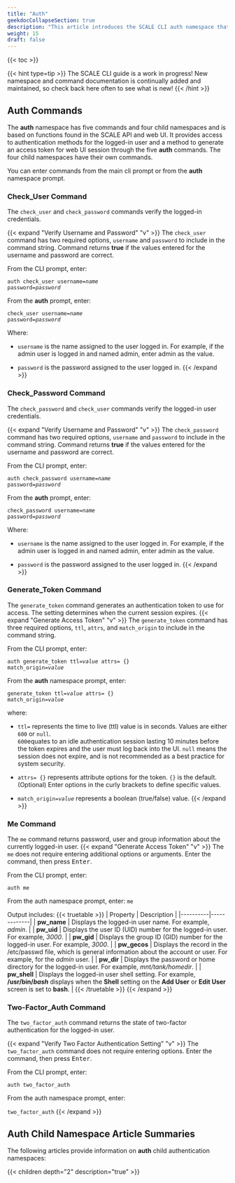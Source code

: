 ```yaml
---
title: "Auth"
geekdocCollapseSection: true
description: "This article introduces the SCALE CLI auth namespace that focuses on the currently logged-in user authentication, and generating an access token for the web UI." 
weight: 15
draft: false
---
```


{{< toc >}}


{{< hint type=tip >}}
The SCALE CLI guide is a work in progress!
New namespace and command documentation is continually added and maintained, so check back here often to see what is new!
{{< /hint >}}

## Auth Commands

The **auth** namespace has five commands and four child namespaces and is based on functions found in the SCALE API and web UI. 
It provides access to authentication methods for the logged-in user and a method to generate an access token for web UI session through the five **auth** commands. 
The four child namespaces have their own commands.

You can enter commands from the main cli prompt or from the **auth** namespace prompt.
### Check_User Command

The `check_user` and `check_password` commands verify the logged-in credentials. 

{{< expand "Verify Username and Password" "v" >}}
The `check_user` command has two required options, `username` and `password` to include in the command string. 
Command returns **true** if the values entered for the username and password are correct.

From the CLI prompt, enter:

<code>auth check_user username=<i>name</i> password=<i>password</i></code>

From the **auth** prompt, enter:

<code>check_user username=<i>name</i> password=<i>password</i></code>

Where:
* `username` is the name assigned to the user logged in. For example, if the admin user is logged in and named admin, enter admin as the value.

* `password` is the password assigned to the user logged in.
{{< /expand >}}

### Check_Password Command

The `check_password` and `check_user` commands verify the logged-in user credentials.

{{< expand "Verify Username and Password" "v" >}}
The `check_password` command has two required options, `username` and `password` to include in the command string. 
Command returns **true** if the values entered for the username and password are correct.

From the CLI prompt, enter:

<code>auth check_password username=<i>name</i> password=<i>password</i></code>

From the **auth** prompt, enter:

<code>check_password username=<i>name</i> password=<i>password</i></code>

Where:
* `username` is the name assigned to the user logged in. For example, if the admin user is logged in and named admin, enter admin as the value.

* `password` is the password assigned to the user logged in.
{{< /expand >}}
### Generate_Token Command
The `generate_token` command generates an authentication token to use for access. The setting determines when the current session expires.
{{< expand "Generate Access Token" "v" >}}
The `generate_token` command has three required options, `ttl`, `attrs`, and `match_origin` to include in the command string. 

From the CLI prompt, enter:

<code>auth generate_token ttl=<i>value</i> attrs= {} match_origin=<i>value</i></code>

From the **auth** namespace prompt, enter:

<code>generate_token ttl=<i>value</i> attrs= {} match_origin=<i>value</i></code>

where:
* `ttl=` represents the time to live (ttl) value is in seconds. Values are either `600` or `null`.  
  `600`equates to an idle authentication session lasting 10 minutes before the token expires and the user must log back into the UI. 
  `null` means the session does not expire, and is not recommended as a best practice for system security.

* `attrs= {}` represents attribute options for the token. 
  `{}` is the default. (Optional) Enter options in the curly brackets to define specific values.

* <code>match_origin=<i>value</i></code> represents a boolean (true/false) value.
{{< /expand >}}
### Me Command
The `me` command returns password, user and group information about the currently logged-in user.
{{< expand "Generate Access Token" "v" >}}
The `me` does not require entering additional options or arguments. Enter the command, then press <kbd>Enter</kbd>.

From the CLI prompt, enter:

`auth me`

From the auth namespace prompt, enter:
`me`

Output includes:
{{< truetable >}}
| Property | Description |
|----------|-------------|
| **pw_name** | Displays the logged-in user name. For example, *admin*. |
| **pw_uid** | Displays the user ID (UID) number for the logged-in user. For example, *3000*. |
| **pw_gid** | Displays the group ID (GID) number for the logged-in user. For example, *3000*. |
| **pw_gecos** | Displays the record in the /etc/passwd file, which is general information about the account or user. For example, for the *admin* user. |
| **pw_dir** | Displays the password or home directory for the logged-in user. For example, *mnt/tank/homedir*. |
| **pw_shell** | Displays the logged-in user shell setting. For example, **/usr/bin/*bash*** displays when the **Shell** setting on the **Add User** or **Edit User** screen is set to **bash**. |
{{< /truetable >}}
{{< /expand >}}

### Two-Factor_Auth Command
The `two_factor_auth` command returns the state of two-factor authentication for the logged-in user.

{{< expand "Verify Two Factor Authentication Setting" "v" >}}
The `two_factor_auth` command does not require entering options. Enter the command, then press <kbd>Enter</kbd>.

From the CLI prompt, enter:

`auth two_factor_auth`

From the auth namespace prompt, enter:

`two_factor_auth`
{{< /expand >}}

## Auth Child Namespace Article Summaries
The following articles provide information on **auth** child authentication namespaces:

{{< children depth="2" description="true" >}}
